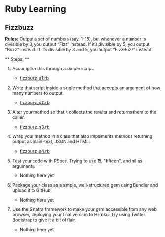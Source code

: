 # Ruby Learning


## Fizzbuzz

**Rules:** Output a set of numbers (say, 1-15), but whenever a number is divisible by 3, you output “Fizz” instead. If it’s divisible by 5, you output “Buzz” instead. If it’s divisible by 3 and 5, you output “FizzBuzz” instead.

** Steps: **
1. Accomplish this through a simple script.
    * [fizzbuzz_s1.rb](https://github.com/chiperific/Ruby/blob/master/fizzbuzz_s1.rb)
2. Write that script inside a single method that accepts an argument of how many numbers to output.
    * [fizzbuzz_s2.rb](https://github.com/chiperific/Ruby/blob/master/fizzbuzz_s2.rb)
3. Alter your method so that it collects the results and returns them to the caller.
    * [fizzbuzz_s3.rb](https://github.com/chiperific/Ruby/blob/master/fizzbuzz_s3.rb)
4. Wrap your method in a class that also implements methods returning output as plain-text, JSON and HTML.
    * [fizzbuzz_s4.rb](https://github.com/chiperific/Ruby/blob/master/fizzbuzz_s4.rb)

5. Test your code with RSpec. Trying to use 15, "fifteen", and nil as arguments.
    * Nothing here yet
6. Package your class as a simple, well-structured gem using Bundler and upload it to GitHub.
    * Nothing here yet
7. Use the Sinatra framework to make your gem accessible from any web browser, deploying your final version to Heroku. Try using Twitter Bootstrap to give it a bit of flair.
    * Nothing here yet